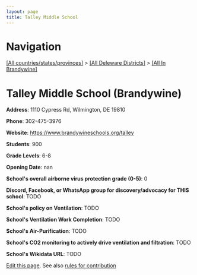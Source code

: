 ```yaml
---
layout: page
title: Talley Middle School
---
```

# Navigation

[[All countries/states/provinces]](../../..) > [[All Deleware Districts]](../..) > [[All In Brandywine]](..)

# Talley Middle School (Brandywine)

**Address**: 1110 Cypress Rd, Wilmington, DE 19810

**Phone**: 302-475-3976

**Website**: <https://www.brandywineschools.org/talley>

**Students**: 900

**Grade Levels**: 6-8

**Opening Date**: nan

**School's overall airborne virus protection grade (0-5)**: 0

**Discord, Facebook, or WhatsApp group for discovery/advocacy for THIS school**: TODO

**School's policy on Ventilation**: TODO

**School's Ventilation Work Completion**: TODO

**School's Air-Purification**: TODO

**School's CO2 monitoring to actively drive ventilation and filtration**: TODO

**School's Wikidata URL**: TODO


[Edit this page](https://github.com/ventilate-schools/DE/edit/main/./Brandywine/Talley_Middle_School.md). See also [rules for contribution](../../../contribution-rules/)